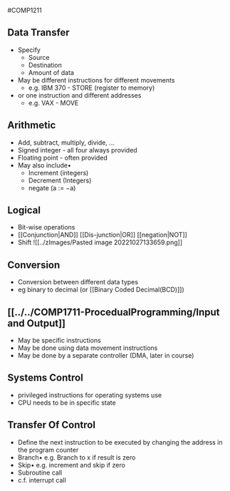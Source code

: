 #COMP1211 
## Data Transfer
- Specify
	- Source
	- Destination
	- Amount of data
- May be different instructions for different movements
	- e.g. IBM 370 - STORE (register to memory)
- or one instruction and different addresses
	- e.g. VAX - MOVE

## Arithmetic
- Add, subtract, multiply, divide, ...
- Signed integer - all four always provided
- Floating point - often provided
- May also include• 
	- Increment (integers)
	- Decrement (Integers) 
	- negate (a := −a)

## Logical
- Bit-wise operations
- [[Conjunction|AND]] [[Dis-junction|OR]] [[negation|NOT]]
- Shift
![[../zImages/Pasted image 20221027133659.png]]

## Conversion
- Conversion between different data types
- eg binary to decimal (or [[Binary Coded Decimal(BCD)]])

## [[../../COMP1711-ProcedualProgramming/Input and Output]]
- May be specific instructions
- May be done using data movement instructions
- May be done by a separate controller (DMA, later in course)

## Systems Control
- privileged instructions for operating systems use
- CPU needs to be in specific state

## Transfer Of Control
- Define the next instruction to be executed by changing the address in the program counter
- Branch• e.g. Branch to x if result is zero
- Skip• e.g. increment and skip if zero
- Subroutine call
- c.f. interrupt call
